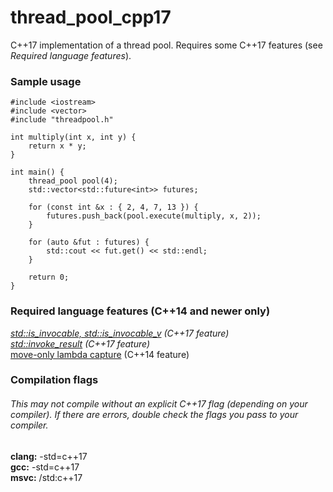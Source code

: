 # thread_pool_cpp17
C++17 implementation of a thread pool. Requires some C++17 features (see *Required language features*).

### Sample usage
```
#include <iostream>
#include <vector>
#include "threadpool.h"

int multiply(int x, int y) {
    return x * y;
}

int main() {
    thread_pool pool(4);
    std::vector<std::future<int>> futures;

    for (const int &x : { 2, 4, 7, 13 }) {
        futures.push_back(pool.execute(multiply, x, 2));
    }

    for (auto &fut : futures) {
        std::cout << fut.get() << std::endl;
    }

    return 0;
}
```

### Required language features (C++14 and newer only)

*[std::is_invocable, std::is_invocable_v](https://en.cppreference.com/w/cpp/types/is_invocable) (C++17 feature)*  
*[std::invoke_result](https://en.cppreference.com/w/cpp/types/result_of) (C++17 feature)*  
[move-only lambda capture](https://en.cppreference.com/w/cpp/language/lambda#Lambda_capture) (C++14 feature)  


### Compilation flags
###### This may not compile without an explicit C++17 flag (depending on your compiler). If there are errors, double check the flags you pass to your compiler.
**clang:** -std=c++17  
**gcc:** -std=c++17  
**msvc:** /std:c++17
